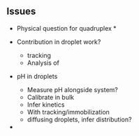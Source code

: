 ## Issues

 * Physical question for quadruplex
    * 
 * Contribution in droplet work?
    * tracking
    * Analysis of

 * pH in droplets
    * Measure pH alongside system?
    * Calibrate in bulk
    * Infer kinetics
    * With tracking/immobilization
    * diffusing droplets, infer distribution?

 * 
